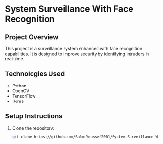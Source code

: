 # System Surveillance With Face Recognition

## Project Overview
This project is a surveillance system enhanced with face recognition capabilities. It is designed to improve security by identifying intruders in real-time.

## Technologies Used
- Python
- OpenCV
- TensorFlow
- Keras

## Setup Instructions
1. Clone the repository:
   ```bash
   git clone https://github.com/SalmiYoussef2001/System-Surveillance-With-Face-Recogntion.git
